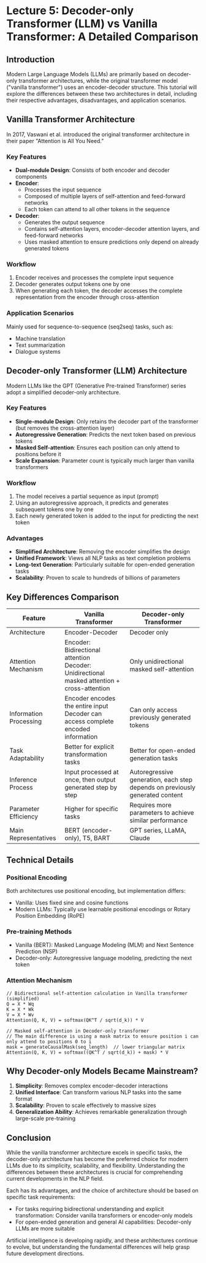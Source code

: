 # Lecture 5: Decoder-only Transformer (LLM) vs Vanilla Transformer: A Detailed Comparison

## Introduction

Modern Large Language Models (LLMs) are primarily based on decoder-only transformer architectures, while the original transformer model ("vanilla transformer") uses an encoder-decoder structure. This tutorial will explore the differences between these two architectures in detail, including their respective advantages, disadvantages, and application scenarios.

## Vanilla Transformer Architecture

In 2017, Vaswani et al. introduced the original transformer architecture in their paper "Attention is All You Need."

### Key Features

- **Dual-module Design**: Consists of both encoder and decoder components
- **Encoder**:
  - Processes the input sequence
  - Composed of multiple layers of self-attention and feed-forward networks
  - Each token can attend to all other tokens in the sequence
- **Decoder**:
  - Generates the output sequence
  - Contains self-attention layers, encoder-decoder attention layers, and feed-forward networks
  - Uses masked attention to ensure predictions only depend on already generated tokens

### Workflow

1. Encoder receives and processes the complete input sequence
2. Decoder generates output tokens one by one
3. When generating each token, the decoder accesses the complete representation from the encoder through cross-attention

### Application Scenarios

Mainly used for sequence-to-sequence (seq2seq) tasks, such as:
- Machine translation
- Text summarization
- Dialogue systems

## Decoder-only Transformer (LLM) Architecture

Modern LLMs like the GPT (Generative Pre-trained Transformer) series adopt a simplified decoder-only architecture.

### Key Features

- **Single-module Design**: Only retains the decoder part of the transformer (but removes the cross-attention layer)
- **Autoregressive Generation**: Predicts the next token based on previous tokens
- **Masked Self-attention**: Ensures each position can only attend to positions before it
- **Scale Expansion**: Parameter count is typically much larger than vanilla transformers

### Workflow

1. The model receives a partial sequence as input (prompt)
2. Using an autoregressive approach, it predicts and generates subsequent tokens one by one
3. Each newly generated token is added to the input for predicting the next token

### Advantages

- **Simplified Architecture**: Removing the encoder simplifies the design
- **Unified Framework**: Views all NLP tasks as text completion problems
- **Long-text Generation**: Particularly suitable for open-ended generation tasks
- **Scalability**: Proven to scale to hundreds of billions of parameters

## Key Differences Comparison

| Feature | Vanilla Transformer | Decoder-only Transformer |
|---------|---------------------|--------------------------|
| Architecture | Encoder-Decoder | Decoder only |
| Attention Mechanism | Encoder: Bidirectional attention<br>Decoder: Unidirectional masked attention + cross-attention | Only unidirectional masked self-attention |
| Information Processing | Encoder encodes the entire input<br>Decoder can access complete encoded information | Can only access previously generated tokens |
| Task Adaptability | Better for explicit transformation tasks | Better for open-ended generation tasks |
| Inference Process | Input processed at once, then output generated step by step | Autoregressive generation, each step depends on previously generated content |
| Parameter Efficiency | Higher for specific tasks | Requires more parameters to achieve similar performance |
| Main Representatives | BERT (encoder-only), T5, BART | GPT series, LLaMA, Claude |

## Technical Details

### Positional Encoding

Both architectures use positional encoding, but implementation differs:
- Vanilla: Uses fixed sine and cosine functions
- Modern LLMs: Typically use learnable positional encodings or Rotary Position Embedding (RoPE)

### Pre-training Methods

- Vanilla (BERT): Masked Language Modeling (MLM) and Next Sentence Prediction (NSP)
- Decoder-only: Autoregressive language modeling, predicting the next token

### Attention Mechanism

```
// Bidirectional self-attention calculation in Vanilla transformer (simplified)
Q = X * Wq
K = X * Wk
V = X * Wv
Attention(Q, K, V) = softmax(QK^T / sqrt(d_k)) * V

// Masked self-attention in Decoder-only transformer
// The main difference is using a mask matrix to ensure position i can only attend to positions 0 to i
mask = generateCausalMask(seq_length)  // lower triangular matrix
Attention(Q, K, V) = softmax((QK^T / sqrt(d_k)) + mask) * V
```

## Why Decoder-only Models Became Mainstream?

1. **Simplicity**: Removes complex encoder-decoder interactions
2. **Unified Interface**: Can transform various NLP tasks into the same format
3. **Scalability**: Proven to scale effectively to massive sizes
4. **Generalization Ability**: Achieves remarkable generalization through large-scale pre-training

## Conclusion

While the vanilla transformer architecture excels in specific tasks, the decoder-only architecture has become the preferred choice for modern LLMs due to its simplicity, scalability, and flexibility. Understanding the differences between these architectures is crucial for comprehending current developments in the NLP field.

Each has its advantages, and the choice of architecture should be based on specific task requirements:
- For tasks requiring bidirectional understanding and explicit transformation: Consider vanilla transformers or encoder-only models
- For open-ended generation and general AI capabilities: Decoder-only LLMs are more suitable

Artificial intelligence is developing rapidly, and these architectures continue to evolve, but understanding the fundamental differences will help grasp future development directions.